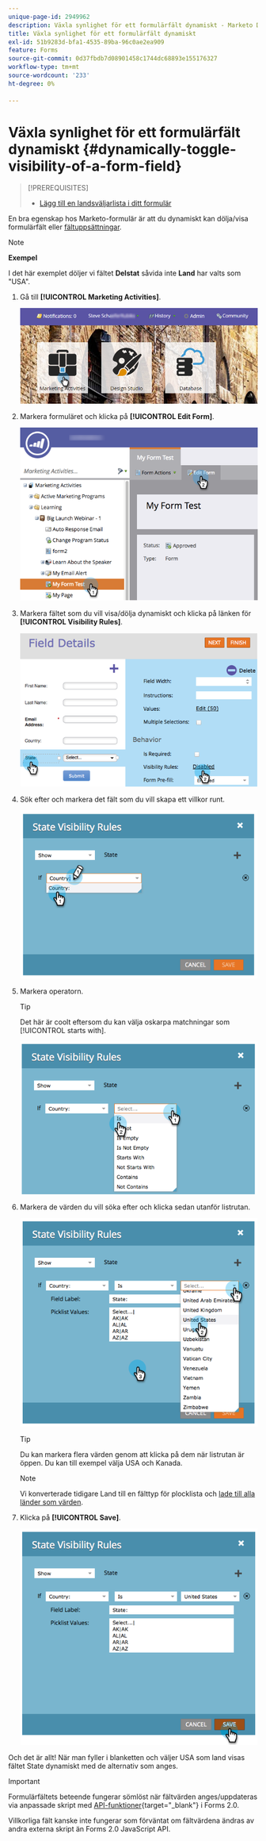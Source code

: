 ```yaml
---
unique-page-id: 2949962
description: Växla synlighet för ett formulärfält dynamiskt - Marketo Docs - produktdokumentation
title: Växla synlighet för ett formulärfält dynamiskt
exl-id: 51b9283d-bfa1-4535-89ba-96c0ae2ea909
feature: Forms
source-git-commit: 0d37fbdb7d08901458c1744dc68893e155176327
workflow-type: tm+mt
source-wordcount: '233'
ht-degree: 0%

---
```


# Växla synlighet för ett formulärfält dynamiskt {#dynamically-toggle-visibility-of-a-form-field}

>[!PREREQUISITES]
>
>* [Lägg till en landsväljarlista i ditt formulär](/help/marketo/product-docs/demand-generation/forms/form-actions/add-a-country-picklist-to-your-form.md)

En bra egenskap hos Marketo-formulär är att du dynamiskt kan dölja/visa formulärfält eller [fältuppsättningar](/help/marketo/product-docs/demand-generation/forms/form-fields/add-a-fieldset-to-a-form.md).

>[!NOTE]
>
>**Exempel**
>
>I det här exemplet döljer vi fältet **Delstat** såvida inte **Land** har valts som &quot;USA&quot;.

1. Gå till **[!UICONTROL Marketing Activities]**.

   ![](assets/login-marketing-activities-8.png)

1. Markera formuläret och klicka på **[!UICONTROL Edit Form]**.

   ![](assets/editform-1.png)

1. Markera fältet som du vill visa/dölja dynamiskt och klicka på länken för **[!UICONTROL Visibility Rules]**.

   ![](assets/image2014-9-15-15-3a16-3a0.png)

1. Sök efter och markera det fält som du vill skapa ett villkor runt.

   ![](assets/image2014-9-15-15-3a16-3a12.png)

1. Markera operatorn.

   >[!TIP]
   >
   >Det här är coolt eftersom du kan välja oskarpa matchningar som [!UICONTROL starts with].

   ![](assets/image2014-9-15-15-3a16-3a50.png)

1. Markera de värden du vill söka efter och klicka sedan utanför listrutan.

   ![](assets/image2014-9-15-15-3a17-3a4.png)

   >[!TIP]
   >
   >Du kan markera flera värden genom att klicka på dem när listrutan är öppen. Du kan till exempel välja USA och Kanada.

   >[!NOTE]
   >
   >Vi konverterade tidigare Land till en fälttyp för plocklista och [lade till alla länder som värden](/help/marketo/product-docs/demand-generation/forms/form-actions/add-a-country-picklist-to-your-form.md).

1. Klicka på **[!UICONTROL Save]**.

   ![](assets/image2014-9-15-15-3a18-3a15.png)

Och det är allt! När man fyller i blanketten och väljer USA som land visas fältet State dynamiskt med de alternativ som anges.

>[!IMPORTANT]
>
>Formulärfältets beteende fungerar sömlöst när fältvärden anges/uppdateras via anpassade skript med [API-funktioner](https://experienceleague.adobe.com/sv/docs/marketo-developer/marketo/javascriptapi/forms-api-reference){target="_blank"} i Forms 2.0.
>
>Villkorliga fält kanske inte fungerar som förväntat om fältvärdena ändras av andra externa skript än Forms 2.0 JavaScript API.
